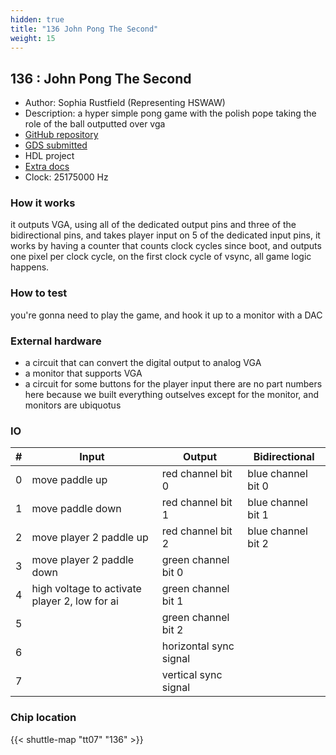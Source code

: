 ```yaml
---
hidden: true
title: "136 John Pong The Second"
weight: 15
---
```


## 136 : John Pong The Second

* Author: Sophia Rustfield (Representing HSWAW)
* Description: a hyper simple pong game with the polish pope taking the role of the ball outputted over vga
* [GitHub repository](https://github.com/SpaceCat-Chan/tt07-john-pong-the-second)
* [GDS submitted](https://github.com/SpaceCat-Chan/tt07-john-pong-the-second/actions/runs/9332657538)
* HDL project
* [Extra docs]()
* Clock: 25175000 Hz

<!---

This file is used to generate your project datasheet. Please fill in the information below and delete any unused
sections.

You can also include images in this folder and reference them in the markdown. Each image must be less than
512 kb in size, and the combined size of all images must be less than 1 MB.
-->


### How it works

it outputs VGA, using all of the dedicated output pins and three of the bidirectional pins, and takes player input on 5 of the dedicated input pins, it works by having a counter that counts clock cycles since boot, and outputs one pixel per clock cycle, on the first clock cycle of vsync, all game logic happens.

### How to test

you're gonna need to play the game, and hook it up to a monitor with a DAC

### External hardware

- a circuit that can convert the digital output to analog VGA
- a monitor that supports VGA
- a circuit for some buttons for the player input
  there are no part numbers here because we built everything outselves except for the monitor, and monitors are ubiquotus


### IO

| #             | Input    | Output   | Bidirectional   |
| ------------- | -------- | -------- | --------------- |
| 0 | move paddle up  | red channel bit 0  | blue channel bit 0        |
| 1 | move paddle down  | red channel bit 1  | blue channel bit 1        |
| 2 | move player 2 paddle up  | red channel bit 2  | blue channel bit 2        |
| 3 | move player 2 paddle down  | green channel bit 0  |         |
| 4 | high voltage to activate player 2, low for ai  | green channel bit 1  |         |
| 5 |   | green channel bit 2  |         |
| 6 |   | horizontal sync signal  |         |
| 7 |   | vertical sync signal  |         |


### Chip location

{{< shuttle-map "tt07" "136" >}}
